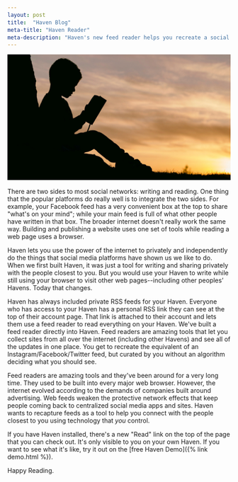 ```yaml
---
layout: post
title:  "Haven Blog"
meta-title: "Haven Reader"
meta-description: "Haven's new feed reader helps you recreate a social media feed, but curated by you without an algorithm deciding what you should see"
---
```


<img class="default" src="/assets/images/aaron-burden-6jYoil2GhVk-unsplash.jpg" alt="Child reading a book" />

There are two sides to most social networks: writing and reading.  One thing that the popular platforms do really well is to integrate the two sides.  For example, your Facebook feed has a very convenient box at the top to share "what's on your mind"; while your main feed is full of what other people have written in that box.  The broader internet doesn't really work the same way.  Building and publishing a website uses one set of tools while reading a web page uses a browser.

Haven lets you use the power of the internet to privately and independently do the things that social media platforms have shown us we like to do.  When we first built Haven, it was just a tool for writing and sharing privately with the people closest to you.  But you would use your Haven to write while still using your browser to visit other web pages--including other peoples’ Havens.  Today that changes.

Haven has always included private RSS feeds for your Haven.  Everyone who has access to your Haven has a personal RSS link they can see at the top of their account page.  That link is attached to their account and lets them use a feed reader to read everything on your Haven.  We've built a feed reader directly into Haven.  Feed readers are amazing tools that let you collect sites from all over the internet (including other Havens) and see all of the updates in one place.  You get to recreate the equivalent of an Instagram/Facebook/Twitter feed, but curated by you without an algorithm deciding what you should see.

Feed readers are amazing tools and they've been around for a very long time.  They used to be built into every major web browser.  However, the internet evolved according to the demands of companies built around advertising.  Web feeds weaken the protective network effects that keep people coming back to centralized social media apps and sites.  Haven wants to recapture feeds as a tool to help you connect with the people closest to you using technology that _you_ control.

If you have Haven installed, there's a new "Read" link on the top of the page that you can check out.  It's only visible to you on your own Haven.  If you want to see what it's like, try it out on the [free Haven Demo]({% link demo.html %}).

Happy Reading.

